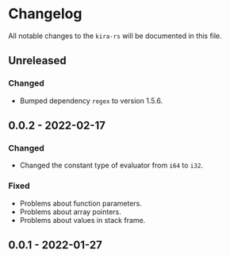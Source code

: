 # Changelog

All notable changes to the `kira-rs` will be documented in this file.

## Unreleased

### Changed

* Bumped dependency `regex` to version 1.5.6.

## 0.0.2 - 2022-02-17

### Changed

* Changed the constant type of evaluator from `i64` to `i32`.

### Fixed

* Problems about function parameters.
* Problems about array pointers.
* Problems about values in stack frame.

## 0.0.1 - 2022-01-27
